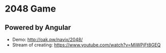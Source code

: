 # 2048 Game

## Powered by Angular

* Demo: http://oak.pw/navix/2048/
* Stream of creating: https://www.youtube.com/watch?v=MiWPjFt8GEQ